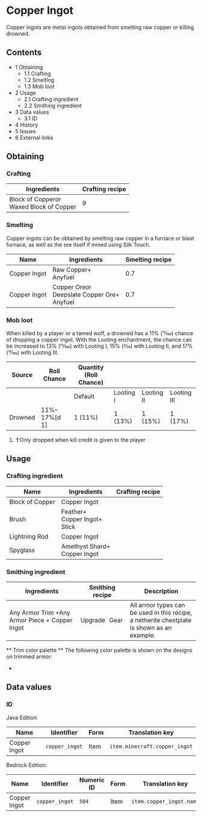 # Copper Ingot
Copper ingots are metal ingots obtained from smelting raw copper or killing drowned.

## Contents
- 1 Obtaining
	- 1.1 Crafting
	- 1.2 Smelting
	- 1.3 Mob loot
- 2 Usage
	- 2.1 Crafting ingredient
	- 2.2 Smithing ingredient
- 3 Data values
	- 3.1 ID
- 4 History
- 5 Issues
- 6 External links

## Obtaining
### Crafting
| Ingredients                                 | Crafting recipe |
|---------------------------------------------|-----------------|
| Block of Copperor<br/>Waxed Block of Copper | 9               |

### Smelting
Copper ingots can be obtained by smelting raw copper in a furnace or blast furnace, as well as the ore itself if mined using Silk Touch.

| Name         | Ingredients                                        | Smelting recipe |
|--------------|----------------------------------------------------|-----------------|
| Copper Ingot | Raw Copper+<br/>Anyfuel                            | 0.7             |
| Copper Ingot | Copper Oreor<br/>Deepslate Copper Ore+<br/>Anyfuel | 0.7             |

### Mob loot
When killed by a player or a tamed wolf, a drowned has a 11% (11⁄100) chance of dropping a copper ingot. With the Looting enchantment, the chance can be increased to 13% (13⁄100) with Looting I, 15% (3⁄20) with Looting II, and 17% (17⁄100) with Looting III.

| Source  | Roll Chance  | Quantity (Roll Chance) |           |            |             |
|---------|--------------|------------------------|-----------|------------|-------------|
|         |              | Default                | Looting I | Looting II | Looting III |
| Drowned | 11%–17%[d 1] | 1 (11%)                | 1 (13%)   | 1 (15%)    | 1 (17%)     |

1. ↑Only dropped when kill credit is given to the player

## Usage
### Crafting ingredient
| Name            | Ingredients                          | Crafting recipe |
|-----------------|--------------------------------------|-----------------|
| Block of Copper | Copper Ingot                         |                 |
| Brush           | Feather+<br/>Copper Ingot+<br/>Stick |                 |
| Lightning Rod   | Copper Ingot                         |                 |
| Spyglass        | Amethyst Shard+<br/>Copper Ingot     |                 |

### Smithing ingredient
| Ingredients                                    | Smithing recipe | Description                                                                                         |
|------------------------------------------------|-----------------|-----------------------------------------------------------------------------------------------------|
| Any Armor Trim +Any Armor Piece + Copper Ingot | Upgrade Gear    | All armor types can be used in this recipe,<br/>a netherite chestplate is shown as an example.<br/> |

** Trim color palette **
The following color palette is shown on the designs on trimmed armor:

- 

## Data values
### ID
Java Edition:

| Name         | Identifier     | Form | Translation key               |
|--------------|----------------|------|-------------------------------|
| Copper Ingot | `copper_ingot` | Item | `item.minecraft.copper_ingot` |

Bedrock Edition:

| Name         | Identifier     | Numeric ID | Form | Translation key          |
|--------------|----------------|------------|------|--------------------------|
| Copper Ingot | `copper_ingot` | `504`      | Item | `item.copper_ingot.name` |

